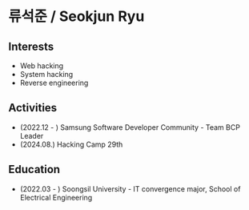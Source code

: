 # 류석준 / Seokjun Ryu

## Interests
- Web hacking
- System hacking
- Reverse engineering

## Activities
- (2022.12 - ) Samsung Software Developer Community - Team BCP Leader 
- (2024.08.) Hacking Camp 29th

## Education 
- (2022.03 - ) Soongsil University - IT convergence major, School of Electrical Engineering 

